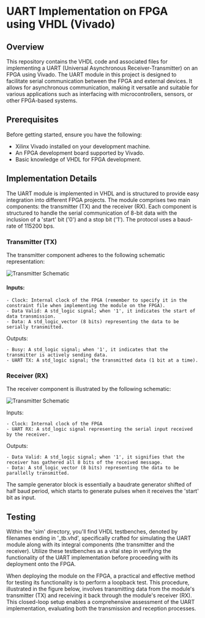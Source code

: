 # UART Implementation on FPGA using VHDL (Vivado)

## Overview

This repository contains the VHDL code and associated files for implementing a UART (Universal Asynchronous Receiver-Transmitter) on an FPGA using Vivado. 
The UART module in this project is designed to facilitate serial communication between the FPGA and external devices. It allows for asynchronous communication, making it versatile and suitable for various applications such as interfacing with microcontrollers, sensors, or other FPGA-based systems.

## Prerequisites

Before getting started, ensure you have the following:

- Xilinx Vivado installed on your development machine.
- An FPGA development board supported by Vivado.
- Basic knowledge of VHDL for FPGA development.

## Implementation Details

The UART module is implemented in VHDL and is structured to provide easy integration into different FPGA projects. 
The module comprises two main components: the transmitter (TX) and the receiver (RX). Each component is structured to handle the serial communication of 8-bit data with the inclusion of a 'start' bit ('0') and a stop bit ('1'). The protocol uses a baud-rate of 115200 bps. 

### Transmitter (TX)

The transmitter component adheres to the following schematic representation:

![Transmitter Schematic](images/transmitter_schematic.png)

#### Inputs:

    - Clock: Internal clock of the FPGA (remember to specify it in the constraint file when implementing the module on the FPGA).
    - Data Valid: A std_logic signal; when '1', it indicates the start of data transmission.
    - Data: A std_logic_vector (8 bits) representing the data to be serially transmitted.

Outputs:

    - Busy: A std_logic signal; when '1', it indicates that the transmitter is actively sending data.
    - UART TX: A std_logic signal; the transmitted data (1 bit at a time).


### Receiver (RX)

The receiver component is illustrated by the following schematic:

![Transmitter Schematic](images/transmitter_schematic.png)

Inputs:

    - Clock: Internal clock of the FPGA 
    - UART RX: A std_logic signal representing the serial input received by the receiver.

Outputs:

    - Data Valid: A std_logic signal; when '1', it signifies that the receiver has gathered all 8 bits of the received message.
    - Data: A std_logic_vector (8 bits) representing the data to be parallelly transmitted.

The sample generator block is essentially a baudrate generator shifted of half baud period, which starts to generate pulses when it receives the 'start' bit as input.


## Testing

Within the 'sim' directory, you'll find VHDL testbenches, denoted by filenames ending in '_tb.vhd', specifically crafted for simulating the UART module along with its integral components (the transmitter and the receiver). Utilize these testbenches as a vital step in verifying the functionality of the UART implementation before proceeding with its deployment onto the FPGA.

When deploying the module on the FPGA, a practical and effective method for testing its functionality is to perform a loopback test. This procedure, illustrated in the figure below, involves transmitting data from the module's transmitter (TX) and receiving it back through the module's receiver (RX). This closed-loop setup enables a comprehensive assessment of the UART implementation, evaluating both the transmission and reception processes.

